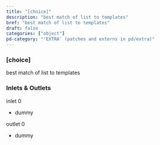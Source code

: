 ```yaml
---
title: "[choice]"
description: "best match of list to templates"
bref: "best match of list to templates"
draft: false
categories: ["object"]
pd-category: "'EXTRA' (patches and externs in pd/extra)"
---
```


### [choice]

best match of list to templates

### Inlets & Outlets

inlet 0

 - dummy

outlet 0

 - dummy
 
